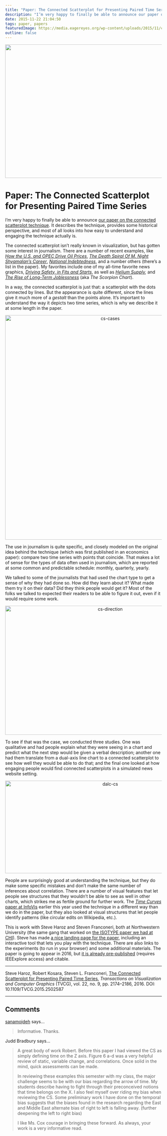 ```yaml
---
title: "Paper: The Connected Scatterplot for Presenting Paired Time Series"
description: "I’m very happy to finally be able to announce our paper on the connected scatterplot technique. It describes the technique, provides some historical perspective, and most of all looks into how easy to understand and engaging the technique actually is."
date: 2015-11-22 21:04:50
tags: paper, papers
featuredImage: https://media.eagereyes.org/wp-content/uploads/2015/11/cs-teaser.jpg
outline: false
---
```


<p align="center"><img src="https://media.eagereyes.org/wp-content/uploads/2015/11/cs-teaser.jpg" alt="" width="825" height="428" /></p>

# Paper: The Connected Scatterplot for Presenting Paired Time Series

I’m very happy to finally be able to announce <a href="/publications/Haroz-TVCG-2016">our paper on the connected scatterplot technique</a>. It describes the technique, provides some historical perspective, and most of all looks into how easy to understand and engaging the technique actually is.

The connected scatterplot isn’t really known in visualization, but has gotten some interest in journalism. There are a number of recent examples, like <a href="http://www.nytimes.com/interactive/2015/09/30/business/how-the-us-and-opec-drive-oil-prices.html"><em>How the U.S. and OPEC Drive Oil Prices</em></a>, <a href="http://fivethirtyeight.com/datalab/the-death-spiral-of-m-night-shyamalans-career/"><em>The Death Spiral Of M. Night Shyamalan’s Career</em></a>, <a href="http://www.economist.com/blogs/graphicdetail/2015/05/daily-chart-4"><em>National Indebtedness</em></a>, and a number others (there’s a list in the paper). My favorites include one of my all-time favorite news graphics, <a href="http://www.nytimes.com/interactive/2012/09/17/science/driving-safety-in-fits-and-starts.html"><em>Driving Safety, in Fits and Starts</em></a>, as well as <em><a href="http://projects.katiepeek.com/Helium-Supply">Helium Supply</a>,</em> and <a href="http://www.bloomberg.com/bw/articles/2013-02-07/the-rise-of-long-term-joblessness"><em>The Rise of Long-Term Joblessness</em></a> (aka <em>The Scorpion Chart</em>).

In a way, the connected scatterplot is just that: a scatterplot with the dots connected by lines. But the appearance is quite different, since the lines give it much more of a <em>gestalt</em> than the points alone. It’s important to understand the way it depicts two time series, which is why we describe it at some length in the paper.

<p align="center"><img class="aligncenter size-full wp-image-9080" src="https://media.eagereyes.org/wp-content/uploads/2015/11/cs-cases.png" alt="cs-cases" width="660" height="720" /></p>

The use in journalism is quite specific, and closely modeled on the original idea behind the technique (which was first published in an economics paper): compare two time series with points that coincide. That makes a lot of sense for the types of data often used in journalism, which are reported at some common and predictable schedule: monthly, quarterly, yearly.

We talked to some of the journalists that had used the chart type to get a sense of why they had done so. How did they learn about it? What made them try it on their data? Did they think people would get it? Most of the folks we talked to expected their readers to be able to figure it out, even if it would require some work.

<p align="center"><img class="aligncenter size-full wp-image-9077" src="https://media.eagereyes.org/wp-content/uploads/2015/11/cs-direction.png" alt="cs-direction" width="660" height="414" /></p>

To see if that was the case, we conducted three studies. One was qualitative and had people explain what they were seeing in a chart and predict what the next step would be given a verbal description; another one had them translate from a dual-axis line chart to a connected scatterplot to see how well they would be able to do that; and the final one looked at how engaging people would find connected scatterplots in a simulated news website setting.

<p align="center"><img class="aligncenter size-full wp-image-9079" src="https://media.eagereyes.org/wp-content/uploads/2015/11/dalc-cs.png" alt="dalc-cs" width="660" height="297" /></p>

People are surprisingly good at understanding the technique, but they do make some specific mistakes and don’t make the same number of inferences about correlation. There are a number of visual features that let people see structures that they wouldn’t be able to see as well in other charts, which strikes me as fertile ground for further work. The <a href="http://aviz.fr/~bbach/timecurves/"><em>Time Curves</em> paper at InfoVis</a> earlier this year used the technique in a different way than we do in the paper, but they also looked at visual structures that let people identify patterns (like circular edits on Wikipedia, etc.).

This is work with Steve Haroz and Steven Franconeri, both at Northwestern University (the same gang that worked on <a href="/papers/isotype-visualization">the ISOTYPE paper we had at CHI</a>). Steve has made <a href="http://steveharoz.com/research/connected_scatterplot/">a nice landing page for the paper</a>, including an interactive tool that lets you play with the technique. There are also links to the experiments (to run in your browser) and some additional materials. The paper is going to appear in 2016, but <a href="http://ieeexplore.ieee.org/xpl/articleDetails.jsp?arnumber=7332976">it is already pre-published</a> (requires IEEExplore access) and citable.

<hr />

Steve Haroz, Robert Kosara, Steven L. Franconeri, <a href="/publications/Haroz-TVCG-2016">The Connected Scatterplot for Presenting Paired Time Series</a>, <em>Transactions on Visualization and Computer Graphics</em> (TVCG), vol. 22, no. 9, pp. 2174–2186, 2016. DOI: 10.1109/TVCG.2015.2502587


<PostedBy />


<aside class="comments">

---
## Comments

<a href="http://sanamojdehauthor.wordpress.com" rel="nofollow noopener" target="_blank">sanamojdeh</a> says…
>	Informative. Thanks.

Judd Bradbury says…
>	A great body of work Robert. Before this paper I had viewed the CS as simply defining time on the Z axis. Figure 6 a-d was a very helpful review of static, variable change, and correlations. Once solid in the mind, quick assessments can be made.
>	
>	In reviewing these examples this semester with my class, the major challenge seems to be with our bias regarding the arrow of time. My students describe having to fight through their preconceived notions that time belongs on the X. I also feel myself over riding my bias when reviewing the CS. Some preliminary work I have done on the temporal bias suggests that the biases found in the research regarding the East and Middle East alternate bias of right to left is falling away. (further deepening the left to right bias)
>	
>	I like Ms. Cox courage in bringing these forward. As always, your work is a very informative read.

</aside>

